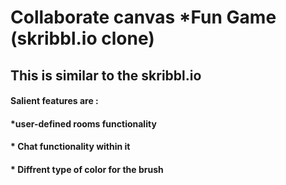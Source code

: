 # Collaborate canvas *Fun Game (skribbl.io clone)
## This is similar to the skribbl.io <br>
#### Salient features are : <br>
#### *user-defined rooms functionality <br>
#### * Chat functionality within it <br>
#### * Diffrent type of color for the brush
